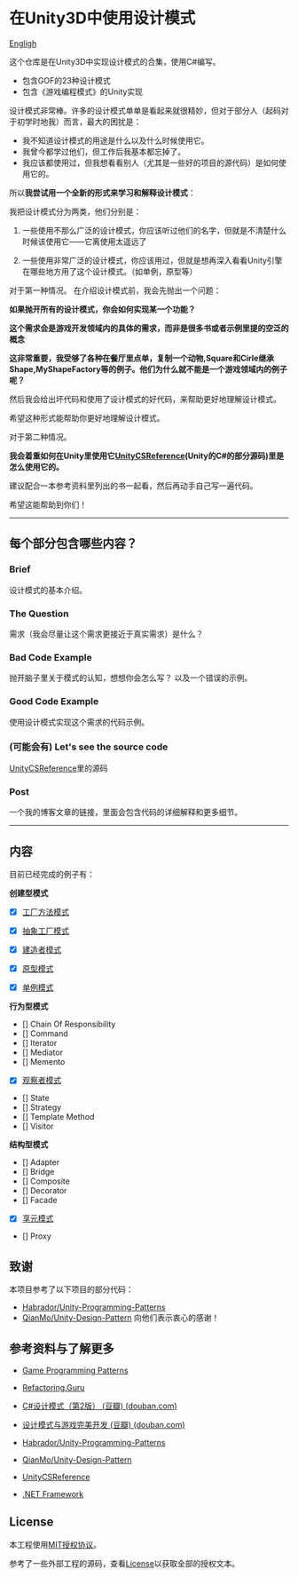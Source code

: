 # 在Unity3D中使用设计模式

[Engligh](README-EN.md)

这个仓库是在Unity3D中实现设计模式的合集，使用C#编写。

- 包含GOF的23种设计模式
- 包含《游戏编程模式》的Unity实现

设计模式非常棒。许多的设计模式单单是看起来就很精妙，但对于部分人（起码对于初学时地我）而言，最大的困扰是：

- 我不知道设计模式的用途是什么以及什么时候使用它。
- 我曾今都学过他们，但工作后我基本都忘掉了。
- 我应该都使用过，但我想看看别人（尤其是一些好的项目的源代码）是如何使用它的。

所以**我尝试用一个全新的形式来学习和解释设计模式**：

我把设计模式分为两类，他们分别是：

1. 一些使用不那么广泛的设计模式，你应该听过他们的名字，但就是不清楚什么时候该使用它——它离使用太遥远了

2. 一些使用非常广泛的设计模式，你应该用过，但就是想再深入看看Unity引擎在哪些地方用了这个设计模式。（如单例，原型等）

对于第一种情况。
在介绍设计模式前，我会先抛出一个问题：

**如果抛开所有的设计模式，你会如何实现某一个功能？**

**这个需求会是游戏开发领域内的具体的需求，而非是很多书或者示例里提的空泛的概念**

**这非常重要，我受够了各种在餐厅里点单，复制一个动物,Square和Cirle继承Shape,MyShapeFactory等的例子。他们为什么就不能是一个游戏领域内的例子呢？**

然后我会给出坏代码和使用了设计模式的好代码，来帮助更好地理解设计模式。

希望这种形式能帮助你更好地理解设计模式。

对于第二种情况。

**我会着重如何在Unity里使用它[UnityCSReference](https://github.com/Unity-Technologies/UnityCsReference)(Unity的C#的部分源码)里是怎么使用它的。**

建议配合一本参考资料里列出的书一起看，然后再动手自己写一遍代码。

希望这能帮助到你们！

---

## 每个部分包含哪些内容？

### Brief

设计模式的基本介绍。

### The Question

需求（我会尽量让这个需求更接近于真实需求）是什么？

### Bad Code Example

抛开脑子里关于模式的认知，想想你会怎么写？
以及一个错误的示例。

### Good Code Example

使用设计模式实现这个需求的代码示例。

### (可能会有) Let's see the source code

[UnityCSReference](https://github.com/Unity-Technologies/UnityCsReference)里的源码

### Post
一个我的博客文章的链接，里面会包含代码的详细解释和更多细节。

---

## 内容

目前已经完成的例子有：

**创建型模式**
- [x] [工厂方法模式](./Assets/CreationalPatterns/FactoryMethod/README.md)
- [x] [抽象工厂模式](./Assets/CreationalPatterns/AbstractFactory/README.md)
- [x] [建造者模式](./Assets/CreationalPatterns/BuilderPattern/README.md)
- [x] [原型模式](./Assets/CreationalPatterns/Prototype/README.md)
- [x] [单例模式](./Assets/CreationalPatterns/Singleton/README.md)


**行为型模式**
- [] Chain Of Responsibility
- [] Command
- [] Iterator
- [] Mediator
- [] Memento
- [x] [观察者模式](./Assets/BehavioralPattern/Observer/README.md)
- [] State
- [] Strategy
- [] Template Method
- [] Visitor

**结构型模式**
- [] Adapter
- [] Bridge
- [] Composite
- [] Decorator
- [] Facade
- [x] [享元模式](./Assets/StructuralPattern/Flyweight/README.md)
- [] Proxy


## 致谢

本项目参考了以下项目的部分代码：
- [Habrador/Unity-Programming-Patterns](https://github.com/Habrador/Unity-Programming-Patterns)
- [QianMo/Unity-Design-Pattern](https://github.com/QianMo/Unity-Design-Pattern)
向他们表示衷心的感谢！

## 参考资料与了解更多

- [Game Programming Patterns](http://gameprogrammingpatterns.com/)

- [Refactoring.Guru](https://refactoringguru.cn/)

- [C#设计模式（第2版） (豆瓣) (douban.com)](https://book.douban.com/subject/30131470/)

- [设计模式与游戏完美开发 (豆瓣) (douban.com)](https://book.douban.com/subject/26952185/)

- [Habrador/Unity-Programming-Patterns](https://github.com/Habrador/Unity-Programming-Patterns)

- [QianMo/Unity-Design-Pattern](https://github.com/QianMo/Unity-Design-Pattern)

- [UnityCSReference](https://github.com/Unity-Technologies/UnityCsReference)

- [.NET Framework](https://referencesource.microsoft.com/)

## License

本工程使用[MIT授权协议](https://opensource.org/licenses/MIT)。

参考了一些外部工程的源码，查看[License](./LICENSE)以获取全部的授权文本。
